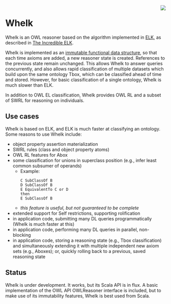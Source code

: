<img align="right" src="https://farm7.staticflickr.com/6205/6045158767_e70d43139d_m_d.jpg">

# Whelk

Whelk is an OWL reasoner based on the algorithm implemented in [ELK](https://github.com/liveontologies/elk-reasoner), as described in [The Incredible ELK](https://doi.org/10.1007/s10817-013-9296-3).

Whelk is implemented as an [immutable functional data structure](https://en.wikipedia.org/wiki/Purely_functional_data_structure), so that each time axioms are added, a new reasoner state is created. References to the previous state remain unchanged. This allows Whelk to answer queries concurrently, and also allows rapid classification of multiple datasets which build upon the same ontology Tbox, which can be classified ahead of time and stored. However, for basic classification of a single ontology, Whelk is much slower than ELK.

In addition to OWL EL classification, Whelk provides OWL RL and a subset of SWRL for reasoning on individuals.

## Use cases

Whelk is based on ELK, and ELK is much faster at classifying an ontology. Some reasons to use Whelk include:
- object property assertion materialization
- SWRL rules (class and object property atoms)
- OWL RL features for Abox
- some classification for unions in superclass position (e.g., infer least common subsumer of operands)
  - Example: 
    ```
    C SubClassOf B
    D SubClassOf B
    E EquivalentTo C or D
    then
    E SubClassOf B
    ```
  - *this feature is useful, but not guaranteed to be complete*
- extended support for Self restrictions, supporting rolification
- in application code, submitting many DL queries programmatically (Whelk is much faster at this)
- in application code, performing many DL queries in parallel, non-blocking
- in application code, storing a reasoning state (e.g., Tbox classification) and simultaneously extending it with multiple independent new axiom sets (e.g., Aboxes); or, quickly rolling back to a previous, saved reasoning state

## Status

Whelk is under development. It works, but its Scala API is in flux. A basic implementation of the OWL API OWLReasoner interface is included, but to make use of its immutability features, Whelk is best used from Scala.
